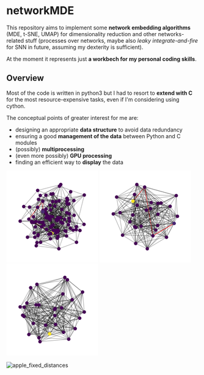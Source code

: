 # networkMDE 
This repository aims to implement some **network embedding algorithms** (MDE, t-SNE, UMAP) for dimensionality reduction and other networks-related stuff (processes over networks, maybe also _leaky integrate-and-fire_ for SNN in future, assuming my dexterity is sufficient).

At the moment it represents just **a workbech for my personal coding skills**.

## Overview
Most of the code is written in python3 but I had to resort to **extend with C** for the most resource-expensive tasks, even if I'm considering using cython.

The conceptual points of greater interest for me are:

- designing an appropriate **data structure** to avoid data redundancy
- ensuring a good **management of the data** between Python and C modules
- (possibly) **multiprocessing**
- (even more possibly) **GPU processing**
- finding an efficient way to **display** the data

![apple_game](assets/random_2d_100undistorted.gif)
![apple_game](assets/random_2d.gif)
![apple_game](assets/random_2d_2.gif) 

![apple_fixed_distances](assets/random_big.gif)
